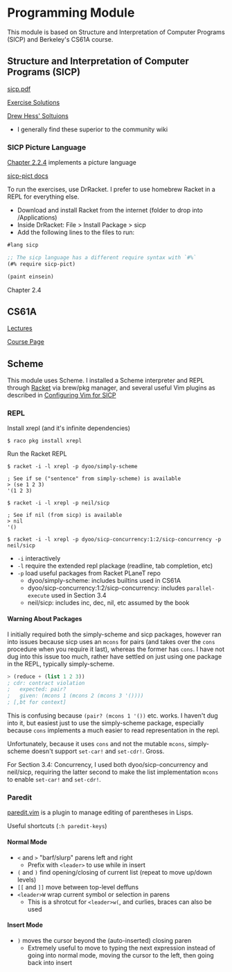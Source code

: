 # Programming Module

This module is based on Structure and Interpretation of Computer Programs (SICP) and Berkeley's CS61A course.

## Structure and Interpretation of Computer Programs (SICP)

[sicp.pdf](https://web.mit.edu/alexmv/6.037/sicp.pdf)

[Exercise Solutions](http://community.schemewiki.org/?sicp-solutions)

[Drew Hess' Soltuions](http://wiki.drewhess.com/wiki/Category:SICP_solutions)

- I generally find these superior to the community wiki

### SICP Picture Language

[Chapter 2.2.4](https://mitpress.mit.edu/sites/default/files/sicp/full-text/book/book-Z-H-15.html#%_sec_2.2.4) implements a picture language

[sicp-pict docs](https://docs.racket-lang.org/sicp-manual/SICP_Picture_Language.html)

To run the exercises, use DrRacket. I prefer to use homebrew Racket in a REPL for everything else.

- Download and install Racket from the internet (folder to drop into /Applications)
- Inside DrRacket: File > Install Package > sicp
- Add the following lines to the files to run:

```scheme
#lang sicp

;; The sicp language has a different require syntax with `#%`
(#% require sicp-pict)

(paint einsein)
```



Chapter 2.4

## CS61A

[Lectures](https://archive.org/details/ucberkeley-webcast-PL3E89002AA9B9879E)

[Course Page](https://people.eecs.berkeley.edu/~bh/61a-pages/)

## Scheme

This module uses Scheme. I installed a Scheme interpreter and REPL through
[Racket](https://racket-lang.org/) via brew/pkg manager, and several useful Vim plugins as described
in [Configuring Vim for SICP](https://crash.net.nz/posts/2014/08/configuring-vim-for-sicp/)

### REPL

Install xrepl (and it's infinite dependencies)

```shell
$ raco pkg install xrepl
```

Run the Racket REPL

```shell
$ racket -i -l xrepl -p dyoo/simply-scheme

; See if se ("sentence" from simply-scheme) is available
> (se 1 2 3)
'(1 2 3)

$ racket -i -l xrepl -p neil/sicp

; See if nil (from sicp) is available
> nil
'()

$ racket -i -l xrepl -p dyoo/sicp-concurrency:1:2/sicp-concurrency -p neil/sicp
```

- `-i` interactively
- `-l` require the extended repl plackage (readline, tab completion, etc)
- `-p` load useful packages from Racket PLaneT repo
  - dyoo/simply-scheme: includes builtins used in CS61A
  - dyoo/sicp-concurrency:1:2/sicp-concurrency: includes `parallel-execute` used in Section 3.4
  - neil/sicp: includes inc, dec, nil, etc assumed by the book

#### Warning About Packages

I initially required both the simply-scheme and sicp packages, however ran into
issues because sicp uses an `mcons` for pairs (and takes over the `cons`
procedure when you require it last), whereas the former has `cons`. I have not
dug into this issue too much, rather have settled on just using one package in
the REPL, typically simply-scheme.

```scheme
> (reduce + (list 1 2 3))
; cdr: contract violation
;   expected: pair?
;   given: (mcons 1 (mcons 2 (mcons 3 '())))
; [,bt for context]
```

This is confusing because `(pair? (mcons 1 '())` etc. works. I haven't dug into
it, but easiest just to use the simply-scheme package, especially because `cons`
implements a much easier to read representation in the repl.

Unfortunately, because it uses `cons` and not the mutable `mcons`, simply-scheme
doesn't support `set-car!` and `set-cdr!`. Gross.

For Section 3.4: Concurrency, I used both dyoo/sicp-concurrency and neil/sicp,
requiring the latter second to make the list implementation `mcons` to enable
`set-car!` and `set-cdr!`.


### Paredit

[paredit.vim](https://github.com/vim-scripts/paredit.vim) is a plugin to manage
editing of parentheses in Lisps.

Useful shortcuts (`:h paredit-keys`)

#### Normal Mode

- `<` and `>` "barf/slurp" parens left and right
  - Prefix with `<leader>` to use while in insert
- `(` and `)` find opening/closing of current list (repeat to move up/down levels)
- `[[` and `]]` move between top-level deffuns
- `<leader>W` wrap current symbol or selection in parens
  - This is a shrotcut for `<leader>w(`, and curlies, braces can also be used

#### Insert Mode

- `)` moves the cursor beyond the (auto-inserted) closing paren
  - Extremely useful to move to typing the next expression instead of going into normal mode, moving the cursor to the left, then going back into insert

